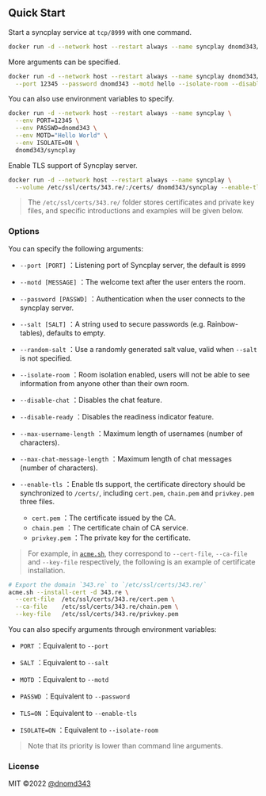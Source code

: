 ## Quick Start

Start a syncplay service at `tcp/8999` with one command.

```bash
docker run -d --network host --restart always --name syncplay dnomd343/syncplay
```

More arguments can be specified.

```bash
docker run -d --network host --restart always --name syncplay dnomd343/syncplay \
  --port 12345 --password dnomd343 --motd hello --isolate-room --disable-chat
```

You can also use environment variables to specify.

```bash
docker run -d --network host --restart always --name syncplay \
  --env PORT=12345 \
  --env PASSWD=dnomd343 \
  --env MOTD="Hello World" \
  --env ISOLATE=ON \
  dnomd343/syncplay
```

Enable TLS support of Syncplay server.

```bash
docker run -d --network host --restart always --name syncplay \
  --volume /etc/ssl/certs/343.re/:/certs/ dnomd343/syncplay --enable-tls
```

> The `/etc/ssl/certs/343.re/` folder stores certificates and private key files, and specific introductions and examples will be given below.

### Options

You can specify the following arguments:

+ `--port [PORT]` ：Listening port of Syncplay server, the default is `8999`

+ `--motd [MESSAGE]` ：The welcome text after the user enters the room.

+ `--password [PASSWD]` ：Authentication when the user connects to the syncplay server.

+ `--salt [SALT]` ：A string used to secure passwords (e.g. Rainbow-tables), defaults to empty.

+ `--random-salt` ：Use a randomly generated salt value, valid when `--salt` is not specified.

+ `--isolate-room` ：Room isolation enabled, users will not be able to see information from anyone other than their own room.

+ `--disable-chat` ：Disables the chat feature.

+ `--disable-ready` ：Disables the readiness indicator feature.

+ `--max-username-length` ：Maximum length of usernames (number of characters).

+ `--max-chat-message-length` ：Maximum length of chat messages (number of characters).

+ `--enable-tls` ：Enable tls support, the certificate directory should be synchronized to `/certs/`, including `cert.pem`, `chain.pem` and `privkey.pem` three files.

    + `cert.pem` ：The certificate issued by the CA.
    + `chain.pem` ：The certificate chain of CA service.
    + `privkey.pem` ：The private key for the certificate.

> For example, in [`acme.sh`](https://acme.sh/), they correspond to `--cert-file`, `--ca-file` and `--key-file` respectively, the following is an example of certificate installation.

```bash
# Export the domain `343.re` to `/etc/ssl/certs/343.re/`
acme.sh --install-cert -d 343.re \
  --cert-file  /etc/ssl/certs/343.re/cert.pem \
  --ca-file    /etc/ssl/certs/343.re/chain.pem \
  --key-file   /etc/ssl/certs/343.re/privkey.pem
```

You can also specify arguments through environment variables:

+ `PORT` ：Equivalent to `--port`

+ `SALT` ：Equivalent to `--salt`

+ `MOTD` ：Equivalent to `--motd`

+ `PASSWD` ：Equivalent to `--password`

+ `TLS=ON` ：Equivalent to `--enable-tls`

+ `ISOLATE=ON` ：Equivalent to `--isolate-room`

> Note that its priority is lower than command line arguments.

### License

MIT ©2022 [@dnomd343](https://github.com/dnomd343)
